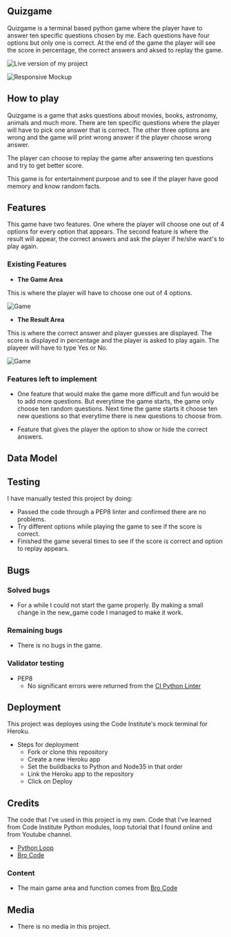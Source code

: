 ## Quizgame

Quizgame is a terminal based python game where the player have to answer ten specific questions chosen by me. Each questions have four options but only one is correct. At the end of the game the player will see the score in percentage, the correct answers and aksed to replay the game.

![Live version of my project](assets/images/responsive.jpg)

![Responsive Mockup](assets/images/responsive.jpg)

## How to play

Quizgame is a game that asks questions about movies, books, astronomy, animals and much more. There are ten specific questions where the player will have to pick one answer that is correct. The other three options are wrong and the game will print wrong answer if the player choose wrong answer.

The player can choose to replay the game after answering ten questions and try to get better score.

This game is for entertainment purpose and to see if the player have good memory and know random facts.

## Features

This game have two features. One where the player will choose one out of 4 options for every option that appears. The second feature is where the result will appear, the correct answers and ask the player if he/she want's to play again.

### Existing Features

- __The Game Area__

This is where the player will have to choose one out of 4 options.

![Game](assets/images/game.jpg)

- __The Result Area__

This is where the correct answer and player guesses are displayed. The score is displayed in percentage and the player is asked to play again. The playeer will have to type Yes or No.

![Game](assets/images/game.jpg)

### Features left to implement

- One feature that would make the game more difficult and fun would be to add more questions. But everytime the game starts, the game only choose ten random questions. Next time the game starts it choose ten new questions so that everytime there is new questions to choose from.

- Feature that gives the player the option to show or hide the correct answers.

## Data Model


## Testing

I have manually tested this project by doing:

- Passed the code through a PEP8 linter and confirmed there are no problems.
- Try different options while playing the game to see if the score is correct.
- Finished the game several times to see if the score is correct and option to replay appears.

## Bugs

### Solved bugs

- For a while I could not start the game properly. By making a small change in the new_game code I managed to make it work.

### Remaining bugs

- There is no bugs in the game.

### Validator testing

- PEP8
    - No significant errors were returned from the [CI Python Linter](https://pep8ci.herokuapp.com/)

## Deployment

This project was deployes using the Code Institute's mock terminal for Heroku.
- Steps for deployment
    - Fork or clone this repository
    - Create a new Heroku app
    - Set the buildbacks to Python and Node35 in that order
    - Link the Heroku app to the repository
    - Click on Deploy

## Credits

The code that I've used in this project is my own. Code that I've learned from Code Institute Python modules, loop tutorial that I found online and from Youtube channel.

- [Python Loop](https://www.youtube.com/watch?v=yriw5Zh406s&t=199s&ab_channel=BroCode)
- [Bro Code](https://www.youtube.com/watch?v=yriw5Zh406s&t=199s&ab_channel=BroCode)

### Content

- The main game area and function comes from [Bro Code](https://www.youtube.com/watch?v=yriw5Zh406s&t=199s&ab_channel=BroCode)

## Media

- There is no media in this project.